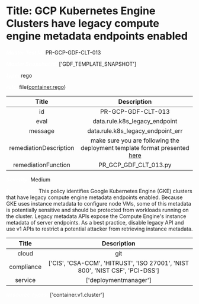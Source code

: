 



# Title: GCP Kubernetes Engine Clusters have legacy compute engine metadata endpoints enabled


***<font color="white">Master Test Id:</font>*** PR-GCP-GDF-CLT-013

***<font color="white">Master Snapshot Id:</font>*** ['GDF_TEMPLATE_SNAPSHOT']

***<font color="white">type:</font>*** rego

***<font color="white">rule:</font>*** file([container.rego])  
  
  
  
  

|Title|Description|
| :---: | :---: |
|id|PR-GCP-GDF-CLT-013|
|eval|data.rule.k8s_legacy_endpoint|
|message|data.rule.k8s_legacy_endpoint_err|
|remediationDescription|make sure you are following the deployment template format presented <a href='https://cloud.google.com/kubernetes-engine/docs/reference/rest/v1/projects.locations.clusters' target='_blank'>here</a>|
|remediationFunction|PR_GCP_GDF_CLT_013.py|


***<font color="white">Severity:</font>*** Medium

***<font color="white">Description:</font>*** This policy identifies Google Kubernetes Engine (GKE) clusters that have legacy compute engine metadata endpoints enabled. Because GKE uses instance metadata to configure node VMs, some of this metadata is potentially sensitive and should be protected from workloads running on the cluster. Legacy metadata APIs expose the Compute Engine's instance metadata of server endpoints. As a best practice, disable legacy API and use v1 APIs to restrict a potential attacker from retrieving instance metadata.  
  
  

|Title|Description|
| :---: | :---: |
|cloud|git|
|compliance|['CIS', 'CSA-CCM', 'HITRUST', 'ISO 27001', 'NIST 800', 'NIST CSF', 'PCI-DSS']|
|service|['deploymentmanager']|


***<font color="white">Resource Types:</font>*** ['container.v1.cluster']


[container.rego]: https://github.com/prancer-io/prancer-compliance-test/tree/master/google/iac/container.rego
